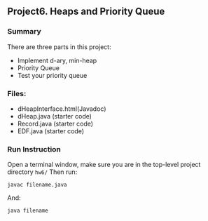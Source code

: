 ## Project6. Heaps and Priority Queue
### Summary
There are three parts in this project:
- Implement d-ary, min-heap
- Priority Queue
- Test your priority queue

### Files:
- dHeapInterface.html(Javadoc)
- dHeap.java (starter code)
- Record.java (starter code)
- EDF.java (starter code)

### Run Instruction
Open a terminal window, make sure you are in the top-level project directory `hw6/` Then run:

```javac filename.java```

And:

```java filename```

